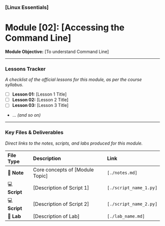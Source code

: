 ### [Linux Essentials]
# Module [02]: [Accessing the Command Line]

**Module Objective:** [To understand Command Line]

---

### Lessons Tracker

*A checklist of the official lessons for this module, as per the course syllabus.*

- [ ] **Lesson 01:** [Lesson 1 Title]
- [ ] **Lesson 02:** [Lesson 2 Title]
- [ ] **Lesson 03:** [Lesson 3 Title]
- ... *(and so on)*

---

### Key Files & Deliverables

*Direct links to the notes, scripts, and labs produced for this module.*

| File Type | Description                       | Link                                 |
| :-------- | :-------------------------------- | :----------------------------------- |
| 📝 **Note** | Core concepts of [Module Topic]   | `[./notes.md]`                       |
| 💻 **Script** | [Description of Script 1]         | `[./script_name_1.py]`               |
| 💻 **Script** | [Description of Script 2]         | `[./script_name_2.py]`               |
| 🧪 **Lab**   | [Description of Lab]              | `[./lab_name.md]`                    |
